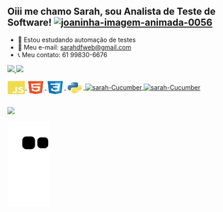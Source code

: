 ## Oiii me chamo Sarah, sou Analista de Teste de Software!   <a href="https://www.imagensanimadas.com/cat-joaninhas-567.htm"><img src="https://www.imagensanimadas.com/data/media/567/joaninha-imagem-animada-0056.gif" border="0" alt="joaninha-imagem-animada-0056" /></a>
- 🤖 Estou estudando automação de testes 
- 📧 Meu e-mail: sarahdfweb@gmail.com
- 📞 Meu contato: 61 99830-6676

<div>

  
  <a href="https://github.com/sarahdfweb">
    <img height="180em"src="https://github-readme-stats.vercel.app/api?username=sarahdfweb&show_icons=true&theme=dracula&include_all_commits=true&count_private=true"/>
    <img height="180em" src="https://github-readme-stats.vercel.app/api/top-langs/?username=sarahdfweb&layout=compact&langs_count=16&theme=dracula"/>  
  </div>

<div style="display: inline_block"><br>
  <img align="center" alt="Rafa-Js" height="30" width="40" src="https://raw.githubusercontent.com/devicons/devicon/master/icons/javascript/javascript-plain.svg">

  <img align="center" alt="sarah-HTML" height="30" width="40" src="https://raw.githubusercontent.com/devicons/devicon/master/icons/html5/html5-original.svg">
  <img align="center" alt="sarah-CSS" height="30" width="40" src="https://raw.githubusercontent.com/devicons/devicon/master/icons/css3/css3-original.svg">
  <img align="center" alt="sarah-Python" height="30" width="40" src="https://raw.githubusercontent.com/devicons/devicon/master/icons/python/python-original.svg">
  <img align="center" alt="sarah-Cucumber" height="30"width="40" src="https://cucumber.io/cucumber/media/images/logos/icons/cucumber-open-icon.svg">
  <img align="center" alt="sarah-Cucumber" height="30"width="40" src="https://cdn.jsdelivr.net/gh/devicons/devicon/icons/figma/figma-original.svg" />

 

  ##
 
  <div>
  <a href="https://www.linkedin.com/in/sarahdfweb/" target="_blank"><img src="https://img.shields.io/badge/-LinkedIn-%230077B5?style=for-the-badge&logo=linkedin&logoColor=white" target="_blank"></a>
    
  </div>
 
![Snake animation](https://github.com/sarahdfweb/sarahdfweb/blob/output/github-contribution-grid-snake.svg)
